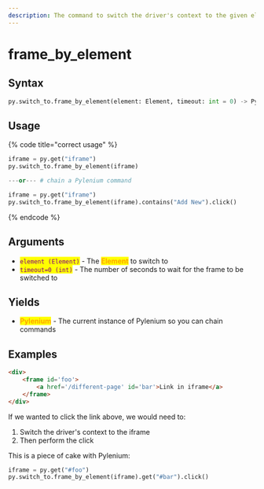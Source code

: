 ```yaml
---
description: The command to switch the driver's context to the given element.
---
```


# frame\_by\_element

## Syntax

```python
py.switch_to.frame_by_element(element: Element, timeout: int = 0) -> Pylenium
```

## Usage

{% code title="correct usage" %}
```python
iframe = py.get("iframe")
py.switch_to.frame_by_element(iframe)

---or--- # chain a Pylenium command

iframe = py.get("iframe")
py.switch_to.frame_by_element(iframe).contains("Add New").click()
```
{% endcode %}

## Arguments

* <mark style="color:purple;">`element (Element)`</mark> - The <mark style="color:orange;">**Element**</mark> to switch to
* <mark style="color:purple;">`timeout=0 (int)`</mark> - The number of seconds to wait for the frame to be switched to

## Yields

* <mark style="color:orange;">**Pylenium**</mark> - The current instance of Pylenium so you can chain commands

## Examples

```html
<div>
    <frame id='foo'>
        <a href='/different-page' id='bar'>Link in iframe</a>
    </frame>
</div>
```

If we wanted to click the link above, we would need to:

1. Switch the driver's context to the iframe
2. Then perform the click

This is a piece of cake with Pylenium:

```python
iframe = py.get("#foo")
py.switch_to.frame_by_element(iframe).get("#bar").click()
```
